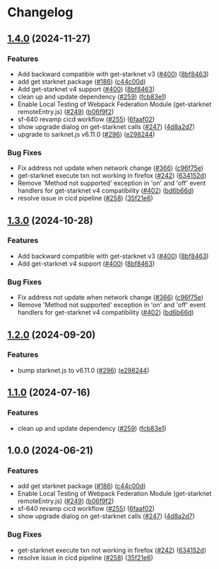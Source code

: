 # Changelog

## [1.4.0](https://github.com/irisdv/starknet-snap/compare/get-starknet-v1.3.0...get-starknet-v1.4.0) (2024-11-27)


### Features

* Add backward compatible with get-starknet v3 ([#400](https://github.com/irisdv/starknet-snap/issues/400)) ([8bf8463](https://github.com/irisdv/starknet-snap/commit/8bf8463e0aefd3eb9e59f3cbcb44493e5de2fb5f))
* add get starknet package ([#186](https://github.com/irisdv/starknet-snap/issues/186)) ([c44c00d](https://github.com/irisdv/starknet-snap/commit/c44c00d3340191d4b276579556c613308c32cc1d))
* Add get-starknet v4 support ([#400](https://github.com/irisdv/starknet-snap/issues/400)) ([8bf8463](https://github.com/irisdv/starknet-snap/commit/8bf8463e0aefd3eb9e59f3cbcb44493e5de2fb5f))
* clean up and update dependency ([#259](https://github.com/irisdv/starknet-snap/issues/259)) ([fcb83e1](https://github.com/irisdv/starknet-snap/commit/fcb83e128fd4e483cdf9f4670e4e70e1d3876f7a))
* Enable Local Testing of Webpack Federation Module (get-starknet remoteEntry.js) ([#249](https://github.com/irisdv/starknet-snap/issues/249)) ([b06f9f2](https://github.com/irisdv/starknet-snap/commit/b06f9f26e6fa5be001075d128032064444990c17))
* sf-640 revamp cicd workflow ([#255](https://github.com/irisdv/starknet-snap/issues/255)) ([6faaf02](https://github.com/irisdv/starknet-snap/commit/6faaf024bd0b8112e5cea930a2bf8aad564a9454))
* show upgrade dialog on get-starknet calls ([#247](https://github.com/irisdv/starknet-snap/issues/247)) ([4d8a2d7](https://github.com/irisdv/starknet-snap/commit/4d8a2d7948459033c91991c357f3fe2f620fe46b))
* upgrade to sarknet.js v6.11.0 ([#296](https://github.com/irisdv/starknet-snap/issues/296)) ([e298244](https://github.com/irisdv/starknet-snap/commit/e298244a5e68e2809ab6367330e104c53ca5c861))


### Bug Fixes

* Fix address not update when network change ([#366](https://github.com/irisdv/starknet-snap/issues/366)) ([c96f75e](https://github.com/irisdv/starknet-snap/commit/c96f75eb6c95b76513e3a0488d7ccdb3d59e5a71))
* get-starknet execute txn not working in firefox ([#242](https://github.com/irisdv/starknet-snap/issues/242)) ([634152d](https://github.com/irisdv/starknet-snap/commit/634152d885e14d5c41e2caabfd8f45337bbb66c4))
* Remove 'Method not supported' exception in 'on' and 'off' event handlers for get-starknet v4 compatibility ([#402](https://github.com/irisdv/starknet-snap/issues/402)) ([bd6b66d](https://github.com/irisdv/starknet-snap/commit/bd6b66d2cba8382711adbe6a6312f295e22c64b6))
* resolve issue in cicd pipeline ([#258](https://github.com/irisdv/starknet-snap/issues/258)) ([35f21e6](https://github.com/irisdv/starknet-snap/commit/35f21e6da20e69420bc8763fd5a4a84f192fbc87))

## [1.3.0](https://github.com/Consensys/starknet-snap/compare/get-starknet-v1.2.0...get-starknet-v1.3.0) (2024-10-28)


### Features

* Add backward compatible with get-starknet v3 ([#400](https://github.com/Consensys/starknet-snap/issues/400)) ([8bf8463](https://github.com/Consensys/starknet-snap/commit/8bf8463e0aefd3eb9e59f3cbcb44493e5de2fb5f))
* Add get-starknet v4 support ([#400](https://github.com/Consensys/starknet-snap/issues/400)) ([8bf8463](https://github.com/Consensys/starknet-snap/commit/8bf8463e0aefd3eb9e59f3cbcb44493e5de2fb5f))


### Bug Fixes

* Fix address not update when network change ([#366](https://github.com/Consensys/starknet-snap/issues/366)) ([c96f75e](https://github.com/Consensys/starknet-snap/commit/c96f75eb6c95b76513e3a0488d7ccdb3d59e5a71))
* Remove 'Method not supported' exception in 'on' and 'off' event handlers for get-starknet v4 compatibility ([#402](https://github.com/Consensys/starknet-snap/issues/402)) ([bd6b66d](https://github.com/Consensys/starknet-snap/commit/bd6b66d2cba8382711adbe6a6312f295e22c64b6))

## [1.2.0](https://github.com/Consensys/starknet-snap/compare/get-starknet-v1.1.0...get-starknet-v1.2.0) (2024-09-20)


### Features

* bump starknet.js to v6.11.0 ([#296](https://github.com/Consensys/starknet-snap/issues/296)) ([e298244](https://github.com/Consensys/starknet-snap/commit/e298244a5e68e2809ab6367330e104c53ca5c861))

## [1.1.0](https://github.com/Consensys/starknet-snap/compare/get-starknet-v1.0.0...get-starknet-v1.1.0) (2024-07-16)


### Features

* clean up and update dependency ([#259](https://github.com/Consensys/starknet-snap/issues/259)) ([fcb83e1](https://github.com/Consensys/starknet-snap/commit/fcb83e128fd4e483cdf9f4670e4e70e1d3876f7a))

## 1.0.0 (2024-06-21)


### Features

* add get starknet package ([#186](https://github.com/Consensys/starknet-snap/issues/186)) ([c44c00d](https://github.com/Consensys/starknet-snap/commit/c44c00d3340191d4b276579556c613308c32cc1d))
* Enable Local Testing of Webpack Federation Module (get-starknet remoteEntry.js) ([#249](https://github.com/Consensys/starknet-snap/issues/249)) ([b06f9f2](https://github.com/Consensys/starknet-snap/commit/b06f9f26e6fa5be001075d128032064444990c17))
* sf-640 revamp cicd workflow ([#255](https://github.com/Consensys/starknet-snap/issues/255)) ([6faaf02](https://github.com/Consensys/starknet-snap/commit/6faaf024bd0b8112e5cea930a2bf8aad564a9454))
* show upgrade dialog on get-starknet calls ([#247](https://github.com/Consensys/starknet-snap/issues/247)) ([4d8a2d7](https://github.com/Consensys/starknet-snap/commit/4d8a2d7948459033c91991c357f3fe2f620fe46b))


### Bug Fixes

* get-starknet execute txn not working in firefox ([#242](https://github.com/Consensys/starknet-snap/issues/242)) ([634152d](https://github.com/Consensys/starknet-snap/commit/634152d885e14d5c41e2caabfd8f45337bbb66c4))
* resolve issue in cicd pipeline ([#258](https://github.com/Consensys/starknet-snap/issues/258)) ([35f21e6](https://github.com/Consensys/starknet-snap/commit/35f21e6da20e69420bc8763fd5a4a84f192fbc87))
